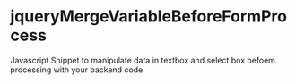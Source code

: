 # jqueryMergeVariableBeforeFormProcess
Javascript Snippet to manipulate data in textbox and select box befoem processing with your backend code
